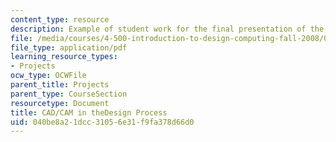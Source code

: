 ```yaml
---
content_type: resource
description: Example of student work for the final presentation of the course.
file: /media/courses/4-500-introduction-to-design-computing-fall-2008/040be8a21dcc31056e31f9fa378d66d0_final_5.pdf
file_type: application/pdf
learning_resource_types:
- Projects
ocw_type: OCWFile
parent_title: Projects
parent_type: CourseSection
resourcetype: Document
title: CAD/CAM in theDesign Process
uid: 040be8a2-1dcc-3105-6e31-f9fa378d66d0
---
```

